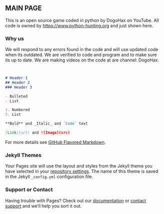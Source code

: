 ## MAIN PAGE

This is an open source game coded in python by DogoHax on YouTube. All code is owned by https://www.python-hunting.org and just shown here.

### Why us

We will respond to any errors found in the code and will use updated code when its outdated. We are verified to code and program and to make sure its up to date. We are making videos on the code at are channel: DogoHax.

```markdown


# Header 1
## Header 2
### Header 3

- Bulleted
- List

1. Numbered
2. List

**Bold** and _Italic_ and `Code` text

[Link](url) and ![Image](src)
```

For more details see [GitHub Flavored Markdown](https://guides.github.com/features/mastering-markdown/).

### Jekyll Themes

Your Pages site will use the layout and styles from the Jekyll theme you have selected in your [repository settings](https://github.com/BannaBoneofficialYT/PythonGame/settings). The name of this theme is saved in the Jekyll `_config.yml` configuration file.

### Support or Contact

Having trouble with Pages? Check out our [documentation](https://help.github.com/categories/github-pages-basics/) or [contact support](https://github.com/contact) and we’ll help you sort it out.
